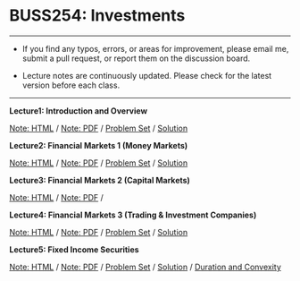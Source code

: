 # BUSS254: Investments

---

- If you find any typos, errors, or areas for improvement, please email me, submit a pull request, or report them on the discussion board.

- Lecture notes are continuously updated. Please check for the latest version before each class.

---

**Lecture1: Introduction and Overview**

[Note: HTML](https://raw.githack.com/chung-jiwoong/BUSS254-Slides/refs/heads/main/chapter_intro/chapter_intro.html) / 
[Note: PDF](https://github.com/chung-jiwoong/BUSS254-Slides/blob/main/chapter_intro/chapter_intro.pdf) / 
[Problem Set](https://raw.githack.com/chung-jiwoong/BUSS254-Slides/refs/heads/main/chapter_intro/problem_intro.html) / 
[Solution](https://raw.githack.com/chung-jiwoong/BUSS254-Slides/refs/heads/main/chapter_intro/solution_intro.html)

    
**Lecture2: Financial Markets 1 (Money Markets)**

[Note: HTML](https://raw.githack.com/chung-jiwoong/BUSS254-Slides/refs/heads/main/chapter_market1/chapter_market1.html) / 
[Note: PDF](https://github.com/chung-jiwoong/BUSS254-Slides/blob/main/chapter_market1/chapter_market1.pdf) / 
[Problem Set](https://raw.githack.com/chung-jiwoong/BUSS254-Slides/refs/heads/main/chapter_market1/problem_market1.html) / 
[Solution](https://raw.githack.com/chung-jiwoong/BUSS254-Slides/refs/heads/main/chapter_market1/solution_market1.html)


**Lecture3: Financial Markets 2 (Capital Markets)**

[Note: HTML](https://raw.githack.com/chung-jiwoong/BUSS254-Slides/refs/heads/main/chapter_market2/chapter_market2.html) / 
[Note: PDF](https://github.com/chung-jiwoong/BUSS254-Slides/blob/main/chapter_market2/chapter_market2.pdf) / 


**Lecture4: Financial Markets 3 (Trading & Investment Companies)**

[Note: HTML](https://raw.githack.com/chung-jiwoong/BUSS254-Slides/refs/heads/main/chapter_market3/chapter_market3.html) / 
[Note: PDF](https://github.com/chung-jiwoong/BUSS254-Slides/blob/main/chapter_market3/chapter_market3.pdf) / 
[Problem Set](https://raw.githack.com/chung-jiwoong/BUSS254-Slides/refs/heads/main/chapter_market3/problem_market3.html) / 
[Solution](https://raw.githack.com/chung-jiwoong/BUSS254-Slides/refs/heads/main/chapter_market3/solution_market3.html)


**Lecture5: Fixed Income Securities**

[Note: HTML](https://raw.githack.com/chung-jiwoong/BUSS254-Slides/refs/heads/main/chapter_fixed/chapter_fixed.html) / 
[Note: PDF](https://github.com/chung-jiwoong/BUSS254-Slides/blob/main/chapter_fixed/chapter_fixed.pdf) / 
[Problem Set](https://raw.githack.com/chung-jiwoong/BUSS254-Slides/refs/heads/main/chapter_fixed/problem_fixed.html) / 
[Solution](https://raw.githack.com/chung-jiwoong/BUSS254-Slides/refs/heads/main/chapter_fixed/solution_fixed.html) / 
[Duration and Convexity](https://raw.githack.com/chung-jiwoong/BUSS254-Slides/refs/heads/main/chapter_fixed/data/Duration_Convexity1.xlsx)
